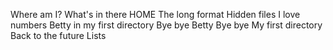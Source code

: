 Where am I?
What's in there
HOME
The long format
Hidden files
I love numbers
Betty in my first directory
Bye bye Betty
Bye bye My first directory
Back to the future
Lists
